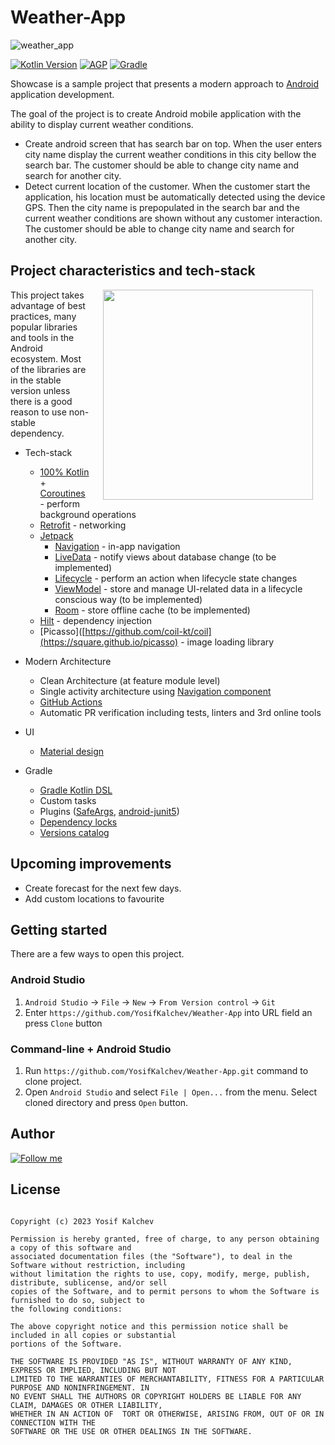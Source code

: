 # Weather-App

![weather_app](https://user-images.githubusercontent.com/65896669/174929365-20af1d08-5144-4bca-978e-7d9e76888f02.jpg)

[![Kotlin Version](https://img.shields.io/badge/Kotlin-1.7.10-blue.svg)](https://kotlinlang.org)
[![AGP](https://img.shields.io/badge/AGP-7.2.1-blue?style=flat)](https://developer.android.com/studio/releases/gradle-plugin)
[![Gradle](https://img.shields.io/badge/Gradle-7.3.3-blue?style=flat)](https://gradle.org)

Showcase is a sample project that presents a modern approach to [Android](https://en.wikipedia.org/wiki/Android_(operating_system)) application development.

The goal of the project is to create Android mobile application with the ability to display current weather conditions.
* Create android screen that has search bar on top. When the user enters city name display the current weather conditions in this city bellow the search bar. The customer should be able to change city name and search for another city.
* Detect current location of the customer. When the customer start the application, his location must be automatically detected using the device GPS. Then the city name is prepopulated in the search bar and the current weather conditions are shown without any customer interaction. The customer should be able to change city name and search for another city. 

## Project characteristics and tech-stack

<img src="misc/image/application_anim.gif" width="336" align="right" hspace="20">

This project takes advantage of best practices, many popular libraries and tools in the Android ecosystem. Most of the libraries are in the stable version unless there is a good reason to use non-stable dependency.

* Tech-stack
    * [100% Kotlin](https://kotlinlang.org/) + [Coroutines](https://kotlinlang.org/docs/reference/coroutines-overview.html) - perform background operations
    * [Retrofit](https://square.github.io/retrofit/) - networking
    * [Jetpack](https://developer.android.com/jetpack)
        * [Navigation](https://developer.android.com/topic/libraries/architecture/navigation/) - in-app navigation
        * [LiveData](https://developer.android.com/topic/libraries/architecture/livedata) - notify views about database change (to be implemented)
        * [Lifecycle](https://developer.android.com/topic/libraries/architecture/lifecycle) - perform an action when lifecycle state changes
        * [ViewModel](https://developer.android.com/topic/libraries/architecture/viewmodel) - store and manage UI-related data in a lifecycle conscious way (to be implemented)
        * [Room](https://developer.android.com/jetpack/androidx/releases/room) - store offline cache (to be implemented)
    * [Hilt](https://dagger.dev/hilt/) - dependency injection
    * [Picasso]([https://github.com/coil-kt/coil](https://square.github.io/picasso) - image loading library

* Modern Architecture
    * Clean Architecture (at feature module level)
    * Single activity architecture using [Navigation component](https://developer.android.com/guide/navigation/navigation-getting-started)
  * [GitHub Actions](https://github.com/features/actions)
  * Automatic PR verification including tests, linters and 3rd online tools
* UI
    * [Material design](https://material.io/design)
* Gradle
    * [Gradle Kotlin DSL](https://docs.gradle.org/current/userguide/kotlin_dsl.html)
    * Custom tasks
    * Plugins ([SafeArgs](https://developer.android.com/guide/navigation/navigation-pass-data#Safe-args),
    [android-junit5](https://github.com/mannodermaus/android-junit5))
    * [Dependency locks](https://docs.gradle.org/current/userguide/dependency_locking.html)
    * [Versions catalog](https://docs.gradle.org/7.0-milestone-1/userguide/platforms.html)

## Upcoming improvements

* Create forecast for the next few days.
* Add custom locations to favourite

## Getting started

There are a few ways to open this project.

### Android Studio

1. `Android Studio` -> `File` -> `New` -> `From Version control` -> `Git`
2. Enter `https://github.com/YosifKalchev/Weather-App` into URL field an press `Clone` button

### Command-line + Android Studio

1. Run `https://github.com/YosifKalchev/Weather-App.git` command to clone project.
2. Open `Android Studio` and select `File | Open...` from the menu. Select cloned directory and press `Open` button.

## Author

[![Follow me](https://img.shields.io/twitter/follow/YosifKalchev?style=social)](https://twitter.com/yosifkalchev)

## License
```

Copyright (c) 2023 Yosif Kalchev

Permission is hereby granted, free of charge, to any person obtaining a copy of this software and
associated documentation files (the "Software"), to deal in the Software without restriction, including
without limitation the rights to use, copy, modify, merge, publish, distribute, sublicense, and/or sell
copies of the Software, and to permit persons to whom the Software is furnished to do so, subject to
the following conditions:

The above copyright notice and this permission notice shall be included in all copies or substantial
portions of the Software.

THE SOFTWARE IS PROVIDED "AS IS", WITHOUT WARRANTY OF ANY KIND, EXPRESS OR IMPLIED, INCLUDING BUT NOT
LIMITED TO THE WARRANTIES OF MERCHANTABILITY, FITNESS FOR A PARTICULAR PURPOSE AND NONINFRINGEMENT. IN
NO EVENT SHALL THE AUTHORS OR COPYRIGHT HOLDERS BE LIABLE FOR ANY CLAIM, DAMAGES OR OTHER LIABILITY,
WHETHER IN AN ACTION OF  TORT OR OTHERWISE, ARISING FROM, OUT OF OR IN CONNECTION WITH THE
SOFTWARE OR THE USE OR OTHER DEALINGS IN THE SOFTWARE.
```
